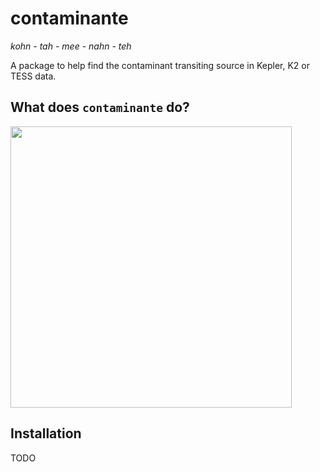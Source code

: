 # contaminante
*kohn - tah - mee - nahn - teh*

A package to help find the contaminant transiting source in Kepler, K2 or TESS data. 


## What does `contaminante` do?

<img width = "450" src="https://github.com/christinahedges/contaminante/blob/master/docs/FP.png?raw=true"/>



## Installation

TODO
